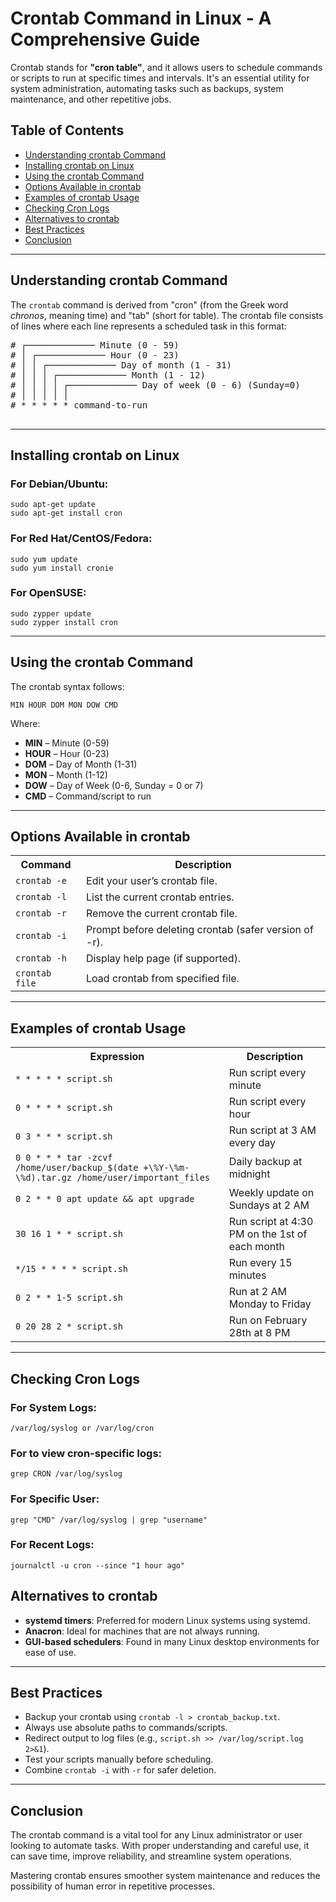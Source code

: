 <!DOCTYPE html>
<html lang="en">
<head>
  <meta charset="UTF-8">
  <meta name="viewport" content="width=device-width, initial-scale=1">
  
  
</head>
<body>

  <h1>Crontab Command in Linux - A Comprehensive Guide</h1>

  <p>Crontab stands for <strong>"cron table"</strong>, and it allows users to schedule commands or scripts to run at specific times and intervals. It's an essential utility for system administration, automating tasks such as backups, system maintenance, and other repetitive jobs.</p>

  <h2>Table of Contents</h2>
  <ul>
    <li><a href="#understanding-crontab-command">Understanding crontab Command</a></li>
    <li><a href="#installing-crontab-on-linux">Installing crontab on Linux</a></li>
    <li><a href="#using-the-crontab-command">Using the crontab Command</a></li>
    <li><a href="#options-available-in-crontab">Options Available in crontab</a></li>
    <li><a href="#examples-of-crontab-usage">Examples of crontab Usage</a></li>
    <li><a href="#Checking Cron Logs">Checking Cron Logs</a></li>
    <li><a href="#alternatives-to-crontab">Alternatives to crontab</a></li>
    <li><a href="#best-practices">Best Practices</a></li>
    <li><a href="#conclusion">Conclusion</a></li>
  </ul>

  <hr>

  <h2 id="understanding-crontab-command">Understanding crontab Command</h2>
  <p>The <code>crontab</code> command is derived from "cron" (from the Greek word <em>chronos</em>, meaning time) and "tab" (short for table). The crontab file consists of lines where each line represents a scheduled task in this format:</p>

  <pre>
# ┌───────────── Minute (0 - 59)
# │ ┌───────────── Hour (0 - 23)
# │ │ ┌───────────── Day of month (1 - 31)
# │ │ │ ┌───────────── Month (1 - 12)
# │ │ │ │ ┌───────────── Day of week (0 - 6) (Sunday=0)
# │ │ │ │ │
# * * * * * command-to-run
  </pre>

  <hr>

  <h2 id="installing-crontab-on-linux">Installing crontab on Linux</h2>

  <h3>For Debian/Ubuntu:</h3>
  <pre><code>sudo apt-get update
sudo apt-get install cron</code></pre>

  <h3>For Red Hat/CentOS/Fedora:</h3>
  <pre><code>sudo yum update
sudo yum install cronie</code></pre>

  <h3>For OpenSUSE:</h3>
  <pre><code>sudo zypper update
sudo zypper install cron</code></pre>

  <hr>

  <h2 id="using-the-crontab-command">Using the crontab Command</h2>
  <p>The crontab syntax follows:</p>
  <pre><code>MIN HOUR DOM MON DOW CMD</code></pre>
  <p>Where:</p>
  <ul>
    <li><strong>MIN</strong> – Minute (0-59)</li>
    <li><strong>HOUR</strong> – Hour (0-23)</li>
    <li><strong>DOM</strong> – Day of Month (1-31)</li>
    <li><strong>MON</strong> – Month (1-12)</li>
    <li><strong>DOW</strong> – Day of Week (0-6, Sunday = 0 or 7)</li>
    <li><strong>CMD</strong> – Command/script to run</li>
  </ul>

  <hr>

  <h2 id="options-available-in-crontab">Options Available in crontab</h2>
  <table>
    <tr><th>Command</th><th>Description</th></tr>
    <tr><td><code>crontab -e</code></td><td>Edit your user’s crontab file.</td></tr>
    <tr><td><code>crontab -l</code></td><td>List the current crontab entries.</td></tr>
    <tr><td><code>crontab -r</code></td><td>Remove the current crontab file.</td></tr>
    <tr><td><code>crontab -i</code></td><td>Prompt before deleting crontab (safer version of -r).</td></tr>
    <tr><td><code>crontab -h</code></td><td>Display help page (if supported).</td></tr>
    <tr><td><code>crontab file</code></td><td>Load crontab from specified file.</td></tr>
  </table>

  <hr>

  <h2 id="examples-of-crontab-usage">Examples of crontab Usage</h2>
  <table>
    <tr><th>Expression</th><th>Description</th></tr>
    <tr><td><code>* * * * * script.sh</code></td><td>Run script every minute</td></tr>
    <tr><td><code>0 * * * * script.sh</code></td><td>Run script every hour</td></tr>
    <tr><td><code>0 3 * * * script.sh</code></td><td>Run script at 3 AM every day</td></tr>
    <tr><td><code>0 0 * * * tar -zcvf /home/user/backup_$(date +\%Y-\%m-\%d).tar.gz /home/user/important_files</code></td><td>Daily backup at midnight</td></tr>
    <tr><td><code>0 2 * * 0 apt update && apt upgrade</code></td><td>Weekly update on Sundays at 2 AM</td></tr>
    <tr><td><code>30 16 1 * * script.sh</code></td><td>Run script at 4:30 PM on the 1st of each month</td></tr>
    <tr><td><code>*/15 * * * * script.sh</code></td><td>Run every 15 minutes</td></tr>
    <tr><td><code>0 2 * * 1-5 script.sh</code></td><td>Run at 2 AM Monday to Friday</td></tr>
    <tr><td><code>0 20 28 2 * script.sh</code></td><td>Run on February 28th at 8 PM</td></tr>
  </table>

  <hr>

  <h2 id="Checking Cron Logs">Checking Cron Logs</h2>

  <h3>For System Logs:</h3>
  <pre><code>/var/log/syslog or /var/log/cron</code></pre>

  <h3>For to view cron-specific logs:</h3>
  <pre><code>grep CRON /var/log/syslog</code></pre>

  <h3>For Specific User:</h3>
  <pre><code>grep "CMD" /var/log/syslog | grep "username"</code></pre>

  <h3>For Recent Logs:</h3>
  <pre><code>journalctl -u cron --since "1 hour ago"</code></pre>

  <h2 id="alternatives-to-crontab">Alternatives to crontab</h2>
  <ul>
    <li><strong>systemd timers</strong>: Preferred for modern Linux systems using systemd.</li>
    <li><strong>Anacron</strong>: Ideal for machines that are not always running.</li>
    <li><strong>GUI-based schedulers</strong>: Found in many Linux desktop environments for ease of use.</li>
  </ul>

  <hr>

  <h2 id="best-practices">Best Practices</h2>
  <ul>
    <li>Backup your crontab using <code>crontab -l > crontab_backup.txt</code>.</li>
    <li>Always use absolute paths to commands/scripts.</li>
    <li>Redirect output to log files (e.g., <code>script.sh >> /var/log/script.log 2>&1</code>).</li>
    <li>Test your scripts manually before scheduling.</li>
    <li>Combine <code>crontab -i</code> with <code>-r</code> for safer deletion.</li>
  </ul>

  <hr>

  <h2 id="conclusion">Conclusion</h2>
  <p>The crontab command is a vital tool for any Linux administrator or user looking to automate tasks. With proper understanding and careful use, it can save time, improve reliability, and streamline system operations.</p>
  <p>Mastering crontab ensures smoother system maintenance and reduces the possibility of human error in repetitive processes.</p>

</body>
</html>

